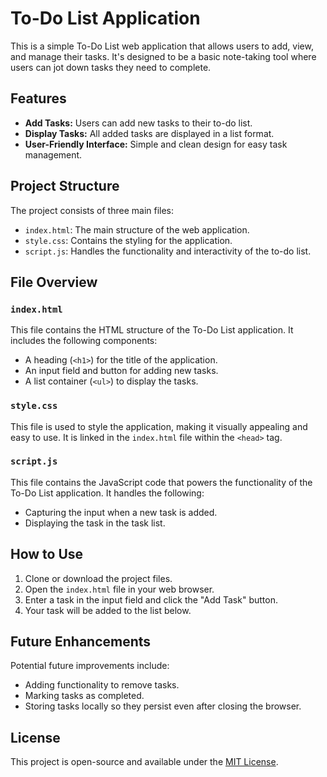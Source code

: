# To-Do List Application

This is a simple To-Do List web application that allows users to add, view, and manage their tasks. It's designed to be a basic note-taking tool where users can jot down tasks they need to complete.

## Features

- **Add Tasks:** Users can add new tasks to their to-do list.
- **Display Tasks:** All added tasks are displayed in a list format.
- **User-Friendly Interface:** Simple and clean design for easy task management.

## Project Structure

The project consists of three main files:

- `index.html`: The main structure of the web application.
- `style.css`: Contains the styling for the application.
- `script.js`: Handles the functionality and interactivity of the to-do list.

## File Overview

### `index.html`

This file contains the HTML structure of the To-Do List application. It includes the following components:

- A heading (`<h1>`) for the title of the application.
- An input field and button for adding new tasks.
- A list container (`<ul>`) to display the tasks.

### `style.css`

This file is used to style the application, making it visually appealing and easy to use. It is linked in the `index.html` file within the `<head>` tag.

### `script.js`

This file contains the JavaScript code that powers the functionality of the To-Do List application. It handles the following:

- Capturing the input when a new task is added.
- Displaying the task in the task list.

## How to Use

1. Clone or download the project files.
2. Open the `index.html` file in your web browser.
3. Enter a task in the input field and click the "Add Task" button.
4. Your task will be added to the list below.

## Future Enhancements

Potential future improvements include:

- Adding functionality to remove tasks.
- Marking tasks as completed.
- Storing tasks locally so they persist even after closing the browser.

## License

This project is open-source and available under the [MIT License](LICENSE).
